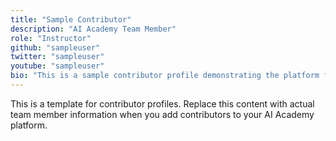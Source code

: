 ```yaml
---
title: "Sample Contributor"
description: "AI Academy Team Member"
role: "Instructor"
github: "sampleuser"
twitter: "sampleuser"
youtube: "sampleuser"
bio: "This is a sample contributor profile demonstrating the platform functionality."
---
```


This is a template for contributor profiles. Replace this content with actual team member information when you add contributors to your AI Academy platform.